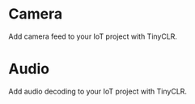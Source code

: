 # Camera
Add camera feed to your IoT project with TinyCLR.

# Audio
Add audio decoding to your IoT project with TinyCLR.
